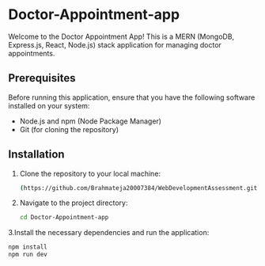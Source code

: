﻿# Doctor-Appointment-app

Welcome to the Doctor Appointment App! This is a MERN (MongoDB, Express.js, React, Node.js) stack application for managing doctor appointments.

## Prerequisites

Before running this application, ensure that you have the following software installed on your system:

- Node.js and npm (Node Package Manager)
- Git (for cloning the repository)

## Installation

1. Clone the repository to your local machine:

   ```bash
   (https://github.com/Brahmateja20007384/WebDevelopmentAssessment.git)
2. Navigate to the project directory:
   ```bash
   cd Doctor-Appointment-app

3.Install the necessary dependencies and run the application:
   ```bash
   npm install
  npm run dev

